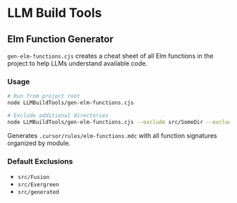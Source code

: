 # LLM Build Tools

## Elm Function Generator

`gen-elm-functions.cjs` creates a cheat sheet of all Elm functions in the project to help LLMs understand available code.

### Usage

```bash
# Run from project root
node LLMBuildTools/gen-elm-functions.cjs

# Exclude additional directories
node LLMBuildTools/gen-elm-functions.cjs --exclude src/SomeDir --exclude src/AnotherDir
```

Generates `.cursor/rules/elm-functions.mdc` with all function signatures organized by module.

### Default Exclusions
- `src/Fusion`
- `src/Evergreen` 
- `src/generated` 